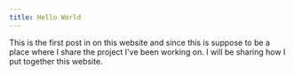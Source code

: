 ```yaml
---
title: Hello World
---
```


This is the first post in on this website and since this is suppose to be a place where I share the project I've been working on.  I will be sharing how I put together this website.
<!-- more -->


